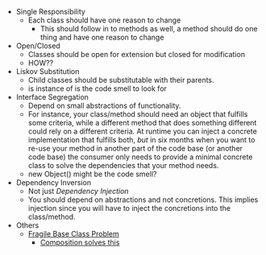 * Single Responsibility
    * Each class should have one reason to change
        * This should follow in to methods as well, a method should do one thing and have one reason to change
* Open/Closed
    * Classes should be open for extension but closed for modification
    * HOW??
* Liskov Substitution
    * Child classes should be substitutable with their parents.
    * is instance of is the code smell to look for
* Interface Segregation
    * Depend on small abstractions of functionality.
    * For instance, your class/method should need an object that fulfills some criteria, while a different method that does something different could rely on a different criteria.  At runtime you can inject a concrete implementation that fulfills both, *but* in six months when you want to re-use your method in another part of the code base (or another code base) the consumer only needs to provide a minimal concrete class to solve the dependencies that your method needs.  
    * new Object() might be the code smell?
* Dependency Inversion
    * Not just _Dependency Injection_
    * You should depend on abstractions and not concretions.  This implies injection since you will have to inject the concretions into the class/method.
* Others
    * [Fragile Base Class Problem](https://en.wikipedia.org/wiki/Fragile_base_class)
        * [Composition solves this](https://en.wikipedia.org/wiki/Composition_over_inheritance)